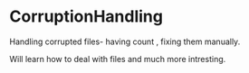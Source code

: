 # CorruptionHandling
Handling corrupted files- having count , fixing them manually.

Will learn how to deal with files and much more intresting.
